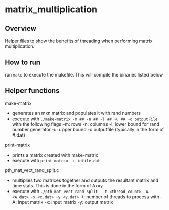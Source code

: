 # matrix_multiplication

## Overview

Helper files to show the benefits of threading when performing matrix multiplication.

## How to run

run `make` to execute the makefile. This will compile the binaries listed below

## Helper functions
make-matrix
  - generates an mxn matrix and populates it with rand numbers
  - execute with `./make-matrix -m ## -n ## -l ## -u ## -o outputFile` with the following flags
    -m: rows
    -n: columns
    -l: lower bound for rand number generator
    -u: upper bound
    -o outputfile (typically in the form of #.dat)
    
print-matrix
  - prints a matrix created with make-matrix
  - execute with `print-matrix -i infile.dat`
  
pth_mat_vect_rand_split.c
 - multiplies two matrices together and outputs the resultant matrix and time stats. This is done in the form of Ax=y
 - execute with `./pth_mat_vect_rand_split  -t <thread_count> -A <A.dat> -x <x.dat> -y <y.dat>`
  -t: number of threads to process with
  -A: input matrix
  -x: input matrix
  -y: output matrix
 
